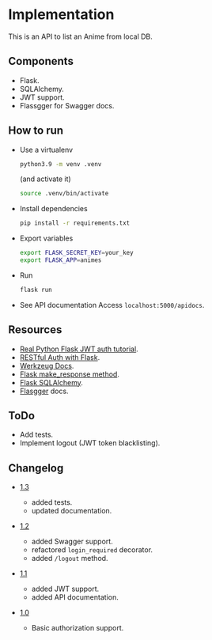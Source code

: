# Implementation

This is an API to list an Anime from local DB.

## Components
- Flask.
- SQLAlchemy.
- JWT support.
- Flassgger for Swagger docs.

## How to run
- Use a virtualenv
    ```bash
    python3.9 -m venv .venv
    ```
    (and activate it)
    ```bash
    source .venv/bin/activate
    ```

- Install dependencies
    ```bash
    pip install -r requirements.txt
    ```

- Export variables
    ```bash
    export FLASK_SECRET_KEY=your_key
    export FLASK_APP=animes
    ```

- Run
    ```bash
    flask run
    ```

- See API documentation
    Access `localhost:5000/apidocs`.

## Resources
- [Real Python Flask JWT auth tutorial](https://realpython.com/token-based-authentication-with-flask/).
- [RESTful Auth with Flask](https://blog.miguelgrinberg.com/post/restful-authentication-with-flask).
- [Werkzeug Docs](https://werkzeug.palletsprojects.com/en/2.3.x/utils/).
- [Flask make_response method](https://tedboy.github.io/flask/generated/flask.make_response.html).
- [Flask SQLAlchemy](https://flask-sqlalchemy.palletsprojects.com/en/3.0.x/models/#defining-models).
- [Flasgger](https://github.com/flasgger/flasgger) docs.

## ToDo
- Add tests.
- Implement logout (JWT token blacklisting).

## Changelog
- [1.3](https://github.com/marianogg9/flasking/commit/ac1b5eee6468e18c4e476dee36dcdb8ff270a6a8)
    - added tests.
    - updated documentation.
    
- [1.2](https://github.com/marianogg9/flasking/commit/7c0bbca6c2eaf6e4944c0a5e964dc5bc27cebe02)
    - added Swagger support.
    - refactored `login_required` decorator.
    - added `/logout` method.

- [1.1](https://github.com/marianogg9/flasking/commit/a73a18edddeaa90fc9bbe7cfae4b283da60b7894)
    
    - added JWT support.
    - added API documentation.

- [1.0](https://github.com/marianogg9/flasking/commit/0befc32708fec0c663d8d987803dec61ef661b60)
    
    - Basic authorization support.